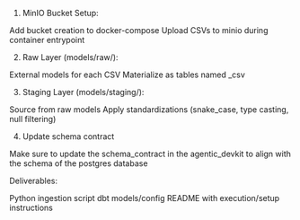 1. MinIO Bucket Setup:

Add bucket creation to docker-compose
Upload CSVs to minio during container entrypoint

2. Raw Layer (models/raw/):

External models for each CSV
Materialize as tables named <filename>_csv

3. Staging Layer (models/staging/):

Source from raw models
Apply standardizations (snake_case, type casting, null filtering)

4. Update schema contract

Make sure to update the schema_contract in the agentic_devkit to align with the schema of the postgres database

Deliverables:

Python ingestion script
dbt models/config
README with execution/setup instructions